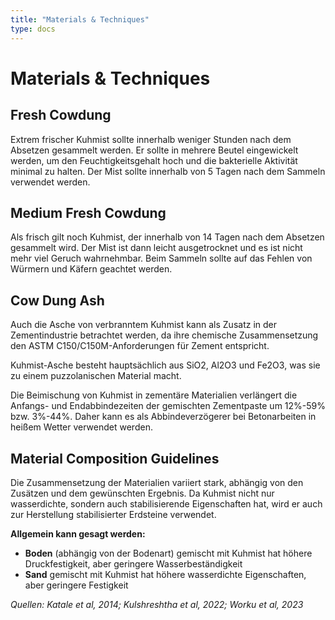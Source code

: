 ```yaml
---
title: "Materials & Techniques"
type: docs
---
```


# Materials & Techniques

## Fresh Cowdung

Extrem frischer Kuhmist sollte innerhalb weniger Stunden nach dem Absetzen gesammelt werden. Er sollte in mehrere Beutel eingewickelt werden, um den Feuchtigkeitsgehalt hoch und die bakterielle Aktivität minimal zu halten. Der Mist sollte innerhalb von 5 Tagen nach dem Sammeln verwendet werden.

## Medium Fresh Cowdung

Als frisch gilt noch Kuhmist, der innerhalb von 14 Tagen nach dem Absetzen gesammelt wird. Der Mist ist dann leicht ausgetrocknet und es ist nicht mehr viel Geruch wahrnehmbar. Beim Sammeln sollte auf das Fehlen von Würmern und Käfern geachtet werden.

## Cow Dung Ash

Auch die Asche von verbranntem Kuhmist kann als Zusatz in der Zementindustrie betrachtet werden, da ihre chemische Zusammensetzung den ASTM C150/C150M-Anforderungen für Zement entspricht.

Kuhmist-Asche besteht hauptsächlich aus SiO2, Al2O3 und Fe2O3, was sie zu einem puzzolanischen Material macht.

Die Beimischung von Kuhmist in zementäre Materialien verlängert die Anfangs- und Endabbindezeiten der gemischten Zementpaste um 12%-59% bzw. 3%-44%. Daher kann es als Abbindeverzögerer bei Betonarbeiten in heißem Wetter verwendet werden.

## Material Composition Guidelines

Die Zusammensetzung der Materialien variiert stark, abhängig von den Zusätzen und dem gewünschten Ergebnis. Da Kuhmist nicht nur wasserdichte, sondern auch stabilisierende Eigenschaften hat, wird er auch zur Herstellung stabilisierter Erdsteine verwendet.

**Allgemein kann gesagt werden:**
- **Boden** (abhängig von der Bodenart) gemischt mit Kuhmist hat höhere Druckfestigkeit, aber geringere Wasserbeständigkeit
- **Sand** gemischt mit Kuhmist hat höhere wasserdichte Eigenschaften, aber geringere Festigkeit

*Quellen: Katale et al, 2014; Kulshreshtha et al, 2022; Worku et al, 2023*
